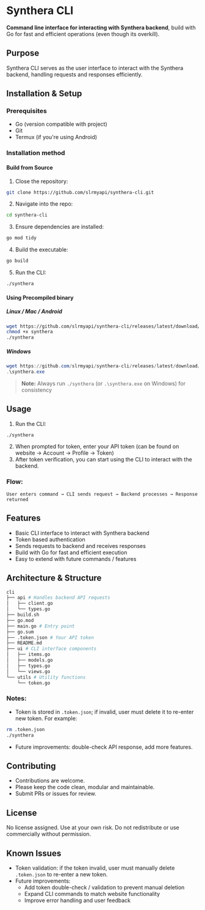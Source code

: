 # Synthera CLI

**Command line interface for interacting with Synthera backend**, build with Go for fast and efficient operations (even though its overkill).

## Purpose

Synthera CLI serves as the user interface to interact with the Synthera backend, handling requests and responses efficiently.

## Installation & Setup

### Prerequisites

- Go (version compatible with project)
- Git
- Termux (if you're using Android)

### Installation method

#### Build from Source

1. Close the repository:

```bash
git clone https://github.com/slrmyapi/synthera-cli.git
```

2. Navigate into the repo:

```bash
cd synthera-cli
```

3. Ensure dependencies are installed:

```bash
go mod tidy
```

4. Build the executable:

```bash
go build
```

5. Run the CLI:

```bash
./synthera
```

#### Using Precompiled binary

##### Linux / Mac / Android

```bash
wget https://github.com/slrmyapi/synthera-cli/releases/latest/download/synthera-$(uname -s)-$(uname -m) -O synthera
chmod +x synthera
./synthera
```

##### Windows

```powershell
wget https://github.com/slrmyapi/synthera-cli/releases/latest/download/synthera-windows-x86_64.exe -OutFile synthera.exe
.\synthera.exe
```

> **Note:** Always run `./synthera` (or `.\synthera.exe` on Windows) for consistency

## Usage

1. Run the CLI:

```
./synthera
```

2. When prompted for token, enter your API token (can be found on website → Account → Profile → Token)
3. After token verification, you can start using the CLI to interact with the backend.

### Flow:

```
User enters command → CLI sends request → Backend processes → Response returned
```

## Features

- Basic CLI interface to interact with Synthera backend
- Token based authentication
- Sends requests to backend and receives responses
- Build with Go for fast and efficient execution
- Easy to extend with future commands / features

## Architecture & Structure

```bash
cli
├── api # Handles backend API requests
│   ├── client.go
│   └── types.go
├── build.sh
├── go.mod
├── main.go # Entry point
├── go.sum
├── .token.json # Your API token
├── README.md
├── ui # CLI interface components
│   ├── items.go
│   ├── models.go
│   ├── types.go
│   └── views.go
└── utils # Utility functions
    └── token.go
```

### Notes:

- Token is stored in `.token.json`; if invalid, user must delete it to re-enter new token. For example:

```bash
rm .token.json
./synthera
```

- Future improvements: double-check API response, add more features.

## Contributing

- Contributions are welcome.
- Please keep the code clean, modular and maintainable.
- Submit PRs or issues for review.

## License

No license assigned. Use at your own risk. Do not redistribute or use commercially without permission.

## Known Issues

- Token validation: if the token invalid, user must manually delete `.token.json` to re-enter a new token.
- Future improvements:
    - Add token double-check / validation to prevent manual deletion
    - Expand CLI commands to match website functionality
    - Improve error handling and user feedback
